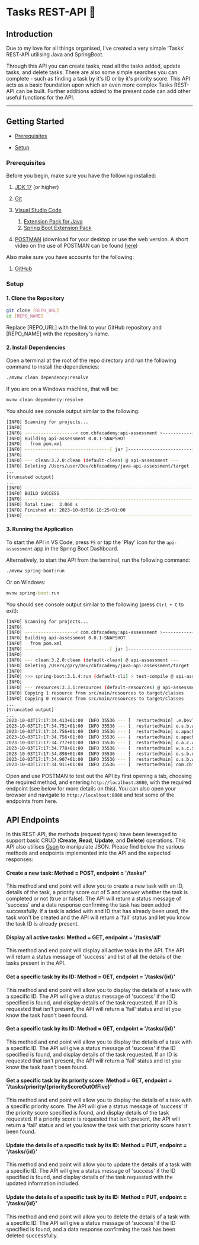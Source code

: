 # **Tasks REST-API 📝**

## **Introduction**
Due to my love for all things organised, I've created a very simple 'Tasks' REST-API utilising Java and SpringBoot. 

Through this API you can create tasks, read all the tasks added, update tasks, and delete tasks. There are also some simple searches you can complete - such as finding a task by it's ID or by it's priority score. This API acts as a basic foundation upon which an even more complex Tasks REST-API can be built. Further additions added to the present code can add other useful functions for the API.

---

## Getting Started

- [Prerequisites](#prerequisites)

- [Setup](#setup)

### Prerequisites

Before you begin, make sure you have the following installed:

1. [JDK 17](https://learn.microsoft.com/en-gb/java/openjdk/download#openjdk-17) (or higher)

2. [Git](https://git-scm.com/downloads)

3. [Visual Studio Code](https://code.visualstudio.com/Download)
   1. [Extension Pack for Java](https://marketplace.visualstudio.com/items?itemName=vscjava.vscode-java-pack)
   2. [Spring Boot Extension Pack](https://marketplace.visualstudio.com/items?itemName=vmware.vscode-boot-dev-pack)

4. [POSTMAN](https://www.postman.com/downloads/) (download for your desktop or use the web version. A short video on the use of POSTMAN can be found [here](https://www.youtube.com/watch?v=E0f9DUEN_jI))

Also make sure you have accounts for the following:

1. [GitHub](https://github.com/signup)

### Setup

#### 1. Clone the Repository

```sh
git clone [REPO_URL]
cd [REPO_NAME]
```

Replace [REPO_URL] with the link to your GitHub repository and [REPO_NAME] with the repository's name.

#### 2. Install Dependencies

Open a terminal at the root of the repo directory and run the following command to install the dependencies:

```sh
./mvnw clean dependency:resolve
```

If you are on a Windows machine, that will be:
```cmd
mvnw clean dependency:resolve
```

You should see console output similar to the following:

```sh
[INFO] Scanning for projects...
[INFO] 
[INFO] -------------------< com.cbfacademy:api-assessment >--------------------
[INFO] Building api-assessment 0.0.1-SNAPSHOT
[INFO]   from pom.xml
[INFO] --------------------------------[ jar ]---------------------------------
[INFO] 
[INFO] --- clean:3.2.0:clean (default-clean) @ api-assessment ---
[INFO] Deleting /Users/user/Dev/cbfacademy/java-api-assessment/target
...
[truncated output]
...
[INFO] ------------------------------------------------------------------------
[INFO] BUILD SUCCESS
[INFO] ------------------------------------------------------------------------
[INFO] Total time:  3.060 s
[INFO] Finished at: 2023-10-03T16:18:25+01:00
[INFO] ------------------------------------------------------------------------
```

#### 3. Running the Application

To start the API in VS Code, press `F5` or tap the 'Play' icon for the `api-assessment` app in the Spring Boot Dashboard.

Alternatively, to start the API from the terminal, run the following command:

```sh
./mvnw spring-boot:run
```

Or on Windows:

```cmd
mvnw spring-boot:run
```

You should see console output similar to the following (press `Ctrl + C` to exit):

```sh
[INFO] Scanning for projects...
[INFO] 
[INFO] -------------------< com.cbfacademy:api-assessment >--------------------
[INFO] Building api-assessment 0.0.1-SNAPSHOT
[INFO]   from pom.xml
[INFO] --------------------------------[ jar ]---------------------------------
[INFO] 
[INFO] --- clean:3.2.0:clean (default-clean) @ api-assessment ---
[INFO] Deleting /Users/gary/Dev/cbfacademy/java-api-assessment/target
[INFO] 
[INFO] >>> spring-boot:3.1.4:run (default-cli) > test-compile @ api-assessment >>>
[INFO] 
[INFO] --- resources:3.3.1:resources (default-resources) @ api-assessment ---
[INFO] Copying 1 resource from src/main/resources to target/classes
[INFO] Copying 0 resource from src/main/resources to target/classes
...
[truncated output]
...
2023-10-03T17:17:34.413+01:00  INFO 35536 --- [  restartedMain] .e.DevToolsPropertyDefaultsPostProcessor : For additional web related logging consider setting the 'logging.level.web' property to 'DEBUG'
2023-10-03T17:17:34.751+01:00  INFO 35536 --- [  restartedMain] o.s.b.w.embedded.tomcat.TomcatWebServer  : Tomcat initialized with port(s): 8080 (http)
2023-10-03T17:17:34.756+01:00  INFO 35536 --- [  restartedMain] o.apache.catalina.core.StandardService   : Starting service [Tomcat]
2023-10-03T17:17:34.756+01:00  INFO 35536 --- [  restartedMain] o.apache.catalina.core.StandardEngine    : Starting Servlet engine: [Apache Tomcat/10.1.13]
2023-10-03T17:17:34.777+01:00  INFO 35536 --- [  restartedMain] o.a.c.c.C.[Tomcat].[localhost].[/]       : Initializing Spring embedded WebApplicationContext
2023-10-03T17:17:34.778+01:00  INFO 35536 --- [  restartedMain] w.s.c.ServletWebServerApplicationContext : Root WebApplicationContext: initialization completed in 364 ms
2023-10-03T17:17:34.898+01:00  INFO 35536 --- [  restartedMain] o.s.b.d.a.OptionalLiveReloadServer       : LiveReload server is running on port 35729
2023-10-03T17:17:34.907+01:00  INFO 35536 --- [  restartedMain] o.s.b.w.embedded.tomcat.TomcatWebServer  : Tomcat started on port(s): 8080 (http) with context path ''
2023-10-03T17:17:34.911+01:00  INFO 35536 --- [  restartedMain] com.cbfacademy.apiassessment.App         : Started App in 0.643 seconds (process running for 0.786)
```

Open and use POSTMAN to test out the API by first opening a tab, choosing the required method, and entering `http://localhost:8080`, with the required endpoint (see below for more details on this). You can also open your browser and navigate to `http://localhost:8080` and test some of the endpoints from here.


## **API Endpoints**

In this REST-API, the methods (request types) have been leveraged to support basic CRUD (**Create**, **Read**, **Update**, and **Delete**) operations. This API also utilises [Gson](https://github.com/google/gson) to manipulate JSON. Please find below the various methods and endpoints implemented into the API and the expected responses:

#### Create a new task: Method = POST, endpoint = '/tasks/'
This method and end point will allow you to create a new task with an ID, details of the task, a priority score out of 5 and answer whether the task is completed or not (true or false). The API will return a status message of 'success' and a data response confirming the task has been added successfully. If a task is added with and ID that has already been used, the task won't be created and the API will return a 'fail' status and let you know the task ID is already present.

#### Display all active tasks: Method = GET, endpoint = '/tasks/all'
This method and end point will display all active tasks in the API. The API will return a status message of 'success' and list of all the details of the tasks present in the API.

#### Get a specific task by its ID: Method = GET, endpoint = '/tasks/{id}'
This method and end point will allow you to display the details of a task with a specific ID. The API will give a status message of 'success' if the ID specified is found, and display details of the task requested. If an ID is requested that isn't present, the API will return a 'fail' status and let you know the task hasn't been found.

#### Get a specific task by its ID: Method = GET, endpoint = '/tasks/{id}'
This method and end point will allow you to display the details of a task with a specific ID. The API will give a status message of 'success' if the ID specified is found, and display details of the task requested. If an ID is requested that isn't present, the API will return a 'fail' status and let you know the task hasn't been found.

#### Get a specific task by its priority score: Method = GET, endpoint = '/tasks/priority/{priorityScoreOutOfFive}'
This method and end point will allow you to display the details of a task with a specific priority score. The API will give a status message of 'success' if the priority score specified is found, and display details of the task requested. If a priority score is requested that isn't present, the API will return a 'fail' status and let you know the task with that priority score hasn't been found.

#### Update the details of a specific task by its ID: Method = PUT, endpoint = '/tasks/{id}'
This method and end point will allow you to update the details of a task with a specific ID. The API will give a status message of 'success' if the ID specified is found, and display details of the task requested with the updated information included.

#### Update the details of a specific task by its ID: Method = PUT, endpoint = '/tasks/{id}'
This method and end point will allow you to delete the details of a task with a specific ID. The API will give a status message of 'success' if the ID specified is found, and a data response confirming the task has been deleted successfully.